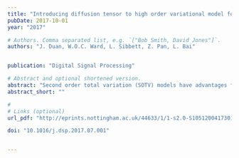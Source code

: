 ```yaml
---
title: "Introducing diffusion tensor to high order variational model for image reconstruction"
pubDate: 2017-10-01
year: "2017"

# Authors. Comma separated list, e.g. `["Bob Smith, David Jones"]`.
authors: "J. Duan, W.O.C. Ward, L. Sibbett, Z. Pan, L. Bai"


publication: "Digital Signal Processing"

# Abstract and optional shortened version.
abstract: "Second order total variation (SOTV) models have advantages for image reconstruction over their first order counterparts including their ability to remove the staircase artefact in the reconstructed image. However, such models tend to blur the recovered image when discretised for a numerical solution [1–5]. To overcome this drawback, we introduce a novel tensor weighted second order (TWSO) variational model for image reconstruction. Specifically, we develop a new regulariser for the original SOTV model that uses the Frobenius norm of the product of the Hessian matrix and a diffusion tensor, which has the duel effects of sharpening edges and introducing anisotropy to the model. We then efficiently solve the proposed model by breaking the original problem into several closed-form subproblems using the alternating direction method of multipliers. The proposed method is compared with state-of-the-art approaches such as the tensor-based anisotropic diffusions, total generalised variation, and Euler's elastica. We validate the TWSO model using extensive experiments on numerous images from the Berkeley BSDS500. We also show that our method effectively reduces both the staircase and blurring effects and outperforms existing approaches for image inpainting and denoising applications."
abstract_short: ""

#
# Links (optional)
url_pdf: "http://eprints.nottingham.ac.uk/44633/1/1-s2.0-S1051200417301434-main.pdf"

doi: "10.1016/j.dsp.2017.07.001"


---
```

